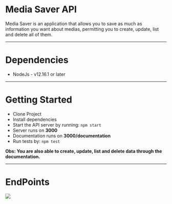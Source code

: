 # Media Saver API

Media Saver is an application that allows you to save as much as information you want about medias, permitting you to create, update, list and delete all of them.
____

# Dependencies

- NodeJs - v12.16.1 or later
___

# Getting Started

- Clone Project
- Install dependencies
- Start the API server by running: `npm start`
- Server runs on **3000**
- Documentation runs on **3000/documentation**
- Run tests by: `npm test`

**Obs: You are also able to create, update, list and delete data through the documentation.**
___

# EndPoints

<img src="./assets/api.png">
